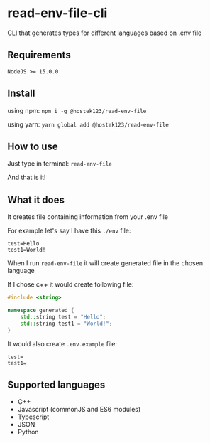 # read-env-file-cli

CLI that generates types for different languages based on .env file

## Requirements

```
NodeJS >= 15.0.0
```

## Install

using npm: `npm i -g @hostek123/read-env-file`

using yarn: `yarn global add @hostek123/read-env-file`

## How to use

Just type in terminal: `read-env-file`

And that is it!

## What it does

It creates file containing information from your .env file

For example let's say I have this `./env` file:

```
test=Hello
test1=World!
```

When I run `read-env-file` it will create generated file in the chosen language

If I chose c++ it would create following file:

```C++
#include <string>

namespace generated {
	std::string test = "Hello";
	std::string test1 = "World!";
}
```

It would also create `.env.example` file:

```
test=
test1=
```

## Supported languages

-   C++
-   Javascript (commonJS and ES6 modules)
-   Typescript
-   JSON
-   Python
